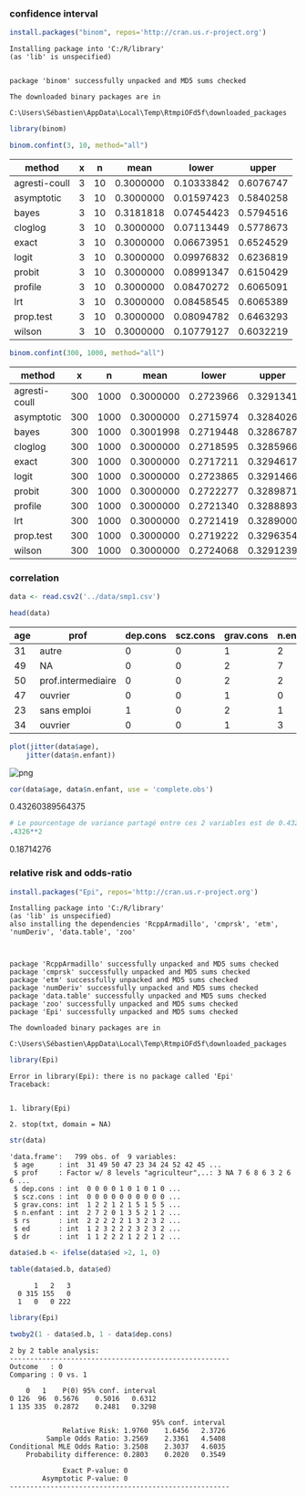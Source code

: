 
### confidence interval


```R
install.packages("binom", repos='http://cran.us.r-project.org')
```

    Installing package into 'C:/R/library'
    (as 'lib' is unspecified)
    

    package 'binom' successfully unpacked and MD5 sums checked
    
    The downloaded binary packages are in
    	C:\Users\Sébastien\AppData\Local\Temp\RtmpiOFd5f\downloaded_packages
    


```R
library(binom)
```


```R
binom.confint(3, 10, method="all")
```


<table>
<thead><tr><th scope=col>method</th><th scope=col>x</th><th scope=col>n</th><th scope=col>mean</th><th scope=col>lower</th><th scope=col>upper</th></tr></thead>
<tbody>
	<tr><td>agresti-coull</td><td>3            </td><td>10           </td><td>0.3000000    </td><td>0.10333842   </td><td>0.6076747    </td></tr>
	<tr><td>asymptotic   </td><td>3            </td><td>10           </td><td>0.3000000    </td><td>0.01597423   </td><td>0.5840258    </td></tr>
	<tr><td>bayes        </td><td>3            </td><td>10           </td><td>0.3181818    </td><td>0.07454423   </td><td>0.5794516    </td></tr>
	<tr><td>cloglog      </td><td>3            </td><td>10           </td><td>0.3000000    </td><td>0.07113449   </td><td>0.5778673    </td></tr>
	<tr><td>exact        </td><td>3            </td><td>10           </td><td>0.3000000    </td><td>0.06673951   </td><td>0.6524529    </td></tr>
	<tr><td>logit        </td><td>3            </td><td>10           </td><td>0.3000000    </td><td>0.09976832   </td><td>0.6236819    </td></tr>
	<tr><td>probit       </td><td>3            </td><td>10           </td><td>0.3000000    </td><td>0.08991347   </td><td>0.6150429    </td></tr>
	<tr><td>profile      </td><td>3            </td><td>10           </td><td>0.3000000    </td><td>0.08470272   </td><td>0.6065091    </td></tr>
	<tr><td>lrt          </td><td>3            </td><td>10           </td><td>0.3000000    </td><td>0.08458545   </td><td>0.6065389    </td></tr>
	<tr><td>prop.test    </td><td>3            </td><td>10           </td><td>0.3000000    </td><td>0.08094782   </td><td>0.6463293    </td></tr>
	<tr><td>wilson       </td><td>3            </td><td>10           </td><td>0.3000000    </td><td>0.10779127   </td><td>0.6032219    </td></tr>
</tbody>
</table>




```R
binom.confint(300, 1000, method="all")
```


<table>
<thead><tr><th scope=col>method</th><th scope=col>x</th><th scope=col>n</th><th scope=col>mean</th><th scope=col>lower</th><th scope=col>upper</th></tr></thead>
<tbody>
	<tr><td>agresti-coull</td><td>300          </td><td>1000         </td><td>0.3000000    </td><td>0.2723966    </td><td>0.3291341    </td></tr>
	<tr><td>asymptotic   </td><td>300          </td><td>1000         </td><td>0.3000000    </td><td>0.2715974    </td><td>0.3284026    </td></tr>
	<tr><td>bayes        </td><td>300          </td><td>1000         </td><td>0.3001998    </td><td>0.2719448    </td><td>0.3286787    </td></tr>
	<tr><td>cloglog      </td><td>300          </td><td>1000         </td><td>0.3000000    </td><td>0.2718595    </td><td>0.3285966    </td></tr>
	<tr><td>exact        </td><td>300          </td><td>1000         </td><td>0.3000000    </td><td>0.2717211    </td><td>0.3294617    </td></tr>
	<tr><td>logit        </td><td>300          </td><td>1000         </td><td>0.3000000    </td><td>0.2723865    </td><td>0.3291466    </td></tr>
	<tr><td>probit       </td><td>300          </td><td>1000         </td><td>0.3000000    </td><td>0.2722277    </td><td>0.3289871    </td></tr>
	<tr><td>profile      </td><td>300          </td><td>1000         </td><td>0.3000000    </td><td>0.2721340    </td><td>0.3288893    </td></tr>
	<tr><td>lrt          </td><td>300          </td><td>1000         </td><td>0.3000000    </td><td>0.2721419    </td><td>0.3289000    </td></tr>
	<tr><td>prop.test    </td><td>300          </td><td>1000         </td><td>0.3000000    </td><td>0.2719222    </td><td>0.3296354    </td></tr>
	<tr><td>wilson       </td><td>300          </td><td>1000         </td><td>0.3000000    </td><td>0.2724068    </td><td>0.3291239    </td></tr>
</tbody>
</table>



### correlation


```R
data <- read.csv2('../data/smp1.csv')
```


```R
head(data)
```


<table>
<thead><tr><th scope=col>age</th><th scope=col>prof</th><th scope=col>dep.cons</th><th scope=col>scz.cons</th><th scope=col>grav.cons</th><th scope=col>n.enfant</th><th scope=col>rs</th><th scope=col>ed</th><th scope=col>dr</th></tr></thead>
<tbody>
	<tr><td>31                </td><td>autre             </td><td>0                 </td><td>0                 </td><td>1                 </td><td>2                 </td><td>2                 </td><td>1                 </td><td>1                 </td></tr>
	<tr><td>49                </td><td>NA                </td><td>0                 </td><td>0                 </td><td>2                 </td><td>7                 </td><td>2                 </td><td>2                 </td><td>1                 </td></tr>
	<tr><td>50                </td><td>prof.intermediaire</td><td>0                 </td><td>0                 </td><td>2                 </td><td>2                 </td><td>2                 </td><td>3                 </td><td>2                 </td></tr>
	<tr><td>47                </td><td>ouvrier           </td><td>0                 </td><td>0                 </td><td>1                 </td><td>0                 </td><td>2                 </td><td>2                 </td><td>2                 </td></tr>
	<tr><td>23                </td><td>sans emploi       </td><td>1                 </td><td>0                 </td><td>2                 </td><td>1                 </td><td>2                 </td><td>2                 </td><td>2                 </td></tr>
	<tr><td>34                </td><td>ouvrier           </td><td>0                 </td><td>0                 </td><td>1                 </td><td>3                 </td><td>1                 </td><td>2                 </td><td>1                 </td></tr>
</tbody>
</table>




```R
plot(jitter(data$age),
    jitter(data$n.enfant))
```


![png](semaine_2_files/semaine_2_8_0.png)



```R
cor(data$age, data$n.enfant, use = 'complete.obs')
```


0.43260389564375



```R
# Le pourcentage de variance partagé entre ces 2 variables est de 0.4326**2, soit
.4326**2
```


0.18714276


### relative risk and odds-ratio


```R
install.packages("Epi", repos='http://cran.us.r-project.org')
```

    Installing package into 'C:/R/library'
    (as 'lib' is unspecified)
    also installing the dependencies 'RcppArmadillo', 'cmprsk', 'etm', 'numDeriv', 'data.table', 'zoo'
    
    

    package 'RcppArmadillo' successfully unpacked and MD5 sums checked
    package 'cmprsk' successfully unpacked and MD5 sums checked
    package 'etm' successfully unpacked and MD5 sums checked
    package 'numDeriv' successfully unpacked and MD5 sums checked
    package 'data.table' successfully unpacked and MD5 sums checked
    package 'zoo' successfully unpacked and MD5 sums checked
    package 'Epi' successfully unpacked and MD5 sums checked
    
    The downloaded binary packages are in
    	C:\Users\Sébastien\AppData\Local\Temp\RtmpiOFd5f\downloaded_packages
    


```R
library(Epi)
```


    Error in library(Epi): there is no package called 'Epi'
    Traceback:
    

    1. library(Epi)

    2. stop(txt, domain = NA)



```R
str(data)
```

    'data.frame':	799 obs. of  9 variables:
     $ age      : int  31 49 50 47 23 34 24 52 42 45 ...
     $ prof     : Factor w/ 8 levels "agriculteur",..: 3 NA 7 6 8 6 3 2 6 6 ...
     $ dep.cons : int  0 0 0 0 1 0 1 0 1 0 ...
     $ scz.cons : int  0 0 0 0 0 0 0 0 0 0 ...
     $ grav.cons: int  1 2 2 1 2 1 5 1 5 5 ...
     $ n.enfant : int  2 7 2 0 1 3 5 2 1 2 ...
     $ rs       : int  2 2 2 2 2 1 3 2 3 2 ...
     $ ed       : int  1 2 3 2 2 2 3 2 3 2 ...
     $ dr       : int  1 1 2 2 2 1 2 2 1 2 ...
    


```R
data$ed.b <- ifelse(data$ed >2, 1, 0)
```


```R
table(data$ed.b, data$ed)
```


       
          1   2   3
      0 315 155   0
      1   0   0 222



```R
library(Epi)
```


```R
twoby2(1 - data$ed.b, 1 - data$dep.cons)
```

    2 by 2 table analysis: 
    ------------------------------------------------------ 
    Outcome   : 0 
    Comparing : 0 vs. 1 
    
        0   1    P(0) 95% conf. interval
    0 126  96  0.5676    0.5016   0.6312
    1 135 335  0.2872    0.2481   0.3298
    
                                       95% conf. interval
                 Relative Risk: 1.9760    1.6456   2.3726
             Sample Odds Ratio: 3.2569    2.3361   4.5408
    Conditional MLE Odds Ratio: 3.2508    2.3037   4.6035
        Probability difference: 0.2803    0.2020   0.3549
    
                 Exact P-value: 0 
            Asymptotic P-value: 0 
    ------------------------------------------------------
    


```R

```
